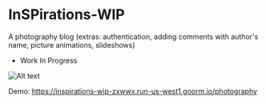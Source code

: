 # InSPirations-WIP
A photography blog (extras: authentication, adding comments with author's name, picture animations, slideshows)

- Work In Progress

![Alt text](https://github.com/Woodchucks/InSPirations-WIP/blob/master/public/media/images/InSPirations-WIPscreenshot.png)

Demo: https://inspirations-wip-zxwwx.run-us-west1.goorm.io/photography
